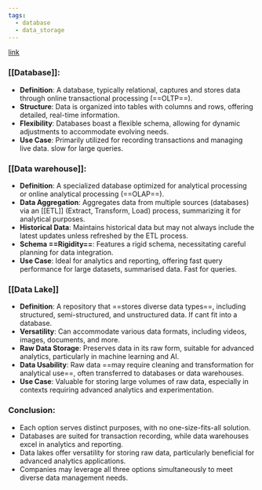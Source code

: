 ```yaml
---
tags:
  - database
  - data_storage
---
```



[link](https://www.youtube.com/watch?v=-bSkREem8dM)

### [[Database]]:
- **Definition**: A database, typically relational, captures and stores data through online transactional processing (==OLTP==).
- **Structure**: Data is organized into tables with columns and rows, offering detailed, real-time information.
- **Flexibility**: Databases boast a flexible schema, allowing for dynamic adjustments to accommodate evolving needs.
- **Use Case**: Primarily utilized for recording transactions and managing live data. slow for large queries.
### [[Data warehouse]]:
- **Definition**: A specialized database optimized for analytical processing or online analytical processing (==OLAP==).
- **Data Aggregation**: Aggregates data from multiple sources (databases) via an [[ETL]] (Extract, Transform, Load) process, summarizing it for analytical purposes.
- **Historical Data**: Maintains historical data but may not always include the latest updates unless refreshed by the ETL process.
- **Schema ==Rigidity==**: Features a rigid schema, necessitating careful planning for data integration.
- **Use Case**: Ideal for analytics and reporting, offering fast query performance for large datasets, summarised data. Fast for queries.

### [[Data Lake]]
- **Definition**: A repository that ==stores diverse data types==, including structured, semi-structured, and unstructured data. If cant fit into a database.
- **Versatility**: Can accommodate various data formats, including videos, images, documents, and more.
- **Raw Data Storage**: Preserves data in its raw form, suitable for advanced analytics, particularly in machine learning and AI.
- **Data Usability**: Raw data ==may require cleaning and transformation for analytical use==, often transferred to databases or data warehouses.
- **Use Case**: Valuable for storing large volumes of raw data, especially in contexts requiring advanced analytics and experimentation.

### Conclusion:
- Each option serves distinct purposes, with no one-size-fits-all solution.
- Databases are suited for transaction recording, while data warehouses excel in analytics and reporting.
- Data lakes offer versatility for storing raw data, particularly beneficial for advanced analytics applications.
- Companies may leverage all three options simultaneously to meet diverse data management needs.